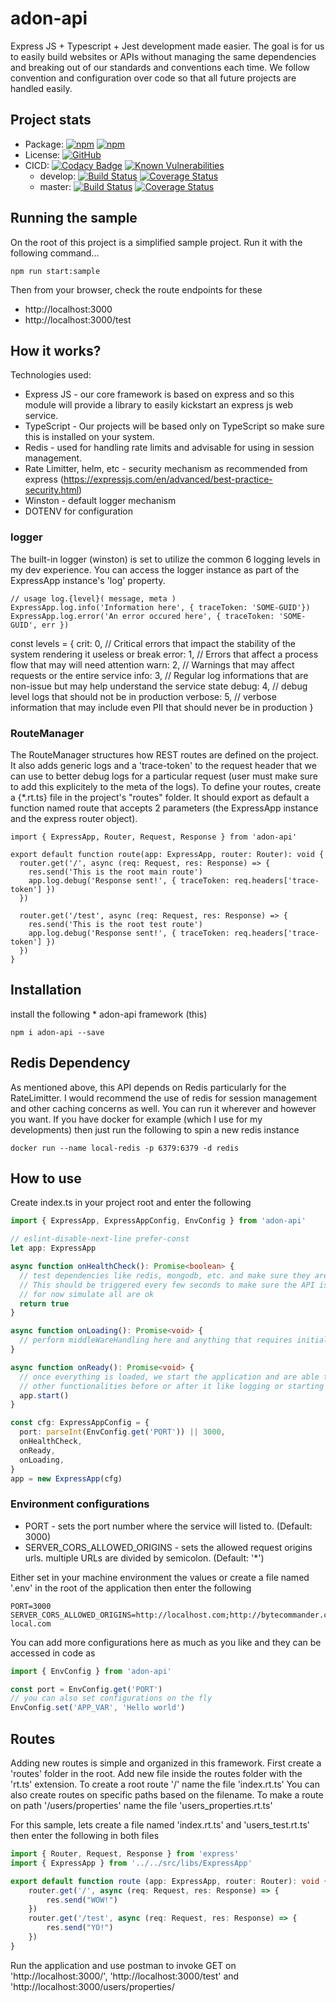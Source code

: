 # adon-api
Express JS + Typescript + Jest development made easier. The goal is for us to easily build websites or APIs without managing the same dependencies and breaking out of our standards and conventions each time. We follow convention and configuration over code so that all future projects are handled easily.

## Project stats
* Package: [![npm](https://img.shields.io/npm/v/adon-api.svg)](https://www.npmjs.com/package/adon-api) [![npm](https://img.shields.io/npm/dm/adon-api.svg)](https://www.npmjs.com/package/adon-api)
* License: [![GitHub](https://img.shields.io/github/license/adonisv79/adon-api.svg)](https://github.com/adonisv79/adon-api/blob/master/LICENSE)
* CICD: [![Codacy Badge](https://app.codacy.com/project/badge/Grade/8308805088ac436b82f87e48a48633a1)](https://www.codacy.com/gh/adonisv79/adon-api/dashboard?utm_source=github.com&amp;utm_medium=referral&amp;utm_content=adonisv79/adon-api&amp;utm_campaign=Badge_Grade) [![Known Vulnerabilities](https://snyk.io/test/github/adonisv79/adon-api/badge.svg)](https://snyk.io/test/github/adonisv79/adon-api)
  * develop: [![Build Status](https://www.travis-ci.com/adonisv79/adon-api.svg?branch=develop)](https://www.travis-ci.com/adonisv79/adon-api) [![Coverage Status](https://coveralls.io/repos/github/adonisv79/adon-api/badge.svg?branch=develop)](https://coveralls.io/github/adonisv79/adon-api?branch=develop)
  * master: [![Build Status](https://www.travis-ci.com/adonisv79/adon-api.svg?branch=master)](https://www.travis-ci.com/adonisv79/adon-api) [![Coverage Status](https://coveralls.io/repos/github/adonisv79/adon-api/badge.svg?branch=master)](https://coveralls.io/github/adonisv79/adon-api?branch=master)

## Running the sample
On the root of this project is a simplified sample project. Run it with the following command...
```npm
npm run start:sample
```
Then from your browser, check the route endpoints for these
* http://localhost:3000
* http://localhost:3000/test

## How it works?
Technologies used:
* Express JS - our core framework is based on express and so this module will provide a library to easily kickstart an express js web service.
* TypeScript - Our projects will be based only on TypeScript so make sure this is installed on your system.
* Redis - used for handling rate limits and advisable for using in session management.
* Rate Limitter, helm, etc - security mechanism as recommended from express (https://expressjs.com/en/advanced/best-practice-security.html)
* Winston - default logger mechanism
* DOTENV for configuration

### logger
The built-in logger (winston) is set to utilize the common 6 logging levels in my dev experience. You can access the logger instance as part of the ExpressApp instance's 'log' property.

```node
// usage log.{level}( message, meta )
ExpressApp.log.info('Information here', { traceToken: 'SOME-GUID'})
ExpressApp.log.error('An error occured here', { traceToken: 'SOME-GUID', err })
```
const levels = {
  crit: 0, // Critical errors that impact the stability of the system rendering it useless or break
  error: 1, // Errors that affect a process flow that may will need attention
  warn: 2, // Warnings that may affect requests or the entire service
  info: 3, // Regular log informations that are non-issue but may help understand the service state
  debug: 4, // debug level logs that should not be in production
  verbose: 5, // verbose information that may include even PII that should never be in production
}

### RouteManager
The RouteManager structures how REST routes are defined on the project. It also adds generic logs and a 'trace-token' to the request header that we can use to better debug logs for a particular request (user must make sure to add this explicitely to the meta of the logs). To define your routes, create a {*.rt.ts} file in the project's "routes" folder. It should export as default a function named route that accepts 2 parameters (the ExpressApp instance and the express router object).

```node
import { ExpressApp, Router, Request, Response } from 'adon-api'

export default function route(app: ExpressApp, router: Router): void {
  router.get('/', async (req: Request, res: Response) => {
    res.send('This is the root main route')
    app.log.debug('Response sent!', { traceToken: req.headers['trace-token'] })
  })

  router.get('/test', async (req: Request, res: Response) => {
    res.send('This is the root test route')
    app.log.debug('Response sent!', { traceToken: req.headers['trace-token'] })
  })
}

```
## Installation
install the following
    * adon-api framework (this) 
```npm
npm i adon-api --save
```

## Redis Dependency
As mentioned above, this API depends on Redis particularly for the RateLimitter. I would recommend the use of redis for session management and other caching concerns as well. You can run it wherever and however you want. If you have docker for example (which I use for my developments) then just run the following to spin a new redis instance
```
docker run --name local-redis -p 6379:6379 -d redis
```

## How to use
Create index.ts in your project root and enter the following
```typescript
import { ExpressApp, ExpressAppConfig, EnvConfig } from 'adon-api'

// eslint-disable-next-line prefer-const
let app: ExpressApp

async function onHealthCheck(): Promise<boolean> {
  // test dependencies like redis, mongodb, etc. and make sure they are alive.
  // This should be triggered every few seconds to make sure the API is wirking properly
  // for now simulate all are ok
  return true
}

async function onLoading(): Promise<void> {
  // perform middleWareHandling here and anything that requires initializations.
}

async function onReady(): Promise<void> {
  // once everything is loaded, we start the application and are able to do some 
  // other functionalities before or after it like logging or starting other services.
  app.start()
}

const cfg: ExpressAppConfig = {
  port: parseInt(EnvConfig.get('PORT')) || 3000,
  onHealthCheck,
  onReady,
  onLoading,
}
app = new ExpressApp(cfg)
```

### Environment configurations
* PORT - sets the port number where the service will listed to. (Default: 3000)
* SERVER_CORS_ALLOWED_ORIGINS - sets the allowed request origins urls. multiple URLs are divided by semicolon. (Default: '*')

Either set in your machine environment the values or create a file named '.env' in the root of the application then enter the following
```text
PORT=3000
SERVER_CORS_ALLOWED_ORIGINS=http://localhost.com;http://bytecommander.com;http://bcomm-local.com
```

You can add more configurations here as much as you like and they can be accessed in code as
```javascript 1.6
import { EnvConfig } from 'adon-api'

const port = EnvConfig.get('PORT')
// you can also set configurations on the fly
EnvConfig.set('APP_VAR', 'Hello world')
```

## Routes
Adding new routes is simple and organized in this framework. First create a 'routes' folder in the root.
Add new file inside the routes folder with the 'rt.ts' extension. To create a root route '/' name the file 'index.rt.ts'
You can also create routes on specific paths based on the filename. To make a route on path '/users/properties' name the file 'users_properties.rt.ts'

For this sample, lets create a file named 'index.rt.ts' and 'users_test.rt.ts' then enter the following in both files
```typescript
import { Router, Request, Response } from 'express'
import { ExpressApp } from '../../src/libs/ExpressApp'

export default function route (app: ExpressApp, router: Router): void {
    router.get('/', async (req: Request, res: Response) => {
        res.send("WOW!")
    })
    router.get('/test', async (req: Request, res: Response) => {
        res.send("YO!")
    })
}
```

Run the application and use postman to invoke GET on 'http://localhost:3000/', 'http://localhost:3000/test' and 'http://localhost:3000/users/properties/
